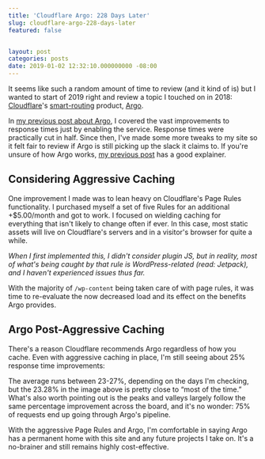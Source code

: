 ```yaml
---
title: 'Cloudflare Argo: 228 Days Later'
slug: cloudflare-argo-228-days-later
featured: false


layout: post
categories: posts
date: 2019-01-02 12:32:10.000000000 -08:00
---
```


<!--missing_image-->

It seems like such a random amount of time to review (and it kind of is) but I wanted to start of 2019 right and review a topic I touched on in 2018: [Cloudflare](https://cloudflare.com)'s [smart-routing](https://www.cloudflare.com/products/argo-smart-routing/) product, [Argo](https://www.cloudflare.com/products/argo-smart-routing/).

In [my previous post about Argo](/a-week-of-cloudflare-argo/), I covered the vast improvements to response times just by enabling the service. Response times were practically cut in half. Since then, I've made some more tweaks to my site so it felt fair to review if Argo is still picking up the slack it claims to. If you're unsure of how Argo works, [my previous post](/a-week-of-cloudflare-argo/) has a good explainer.

## Considering Aggressive Caching

One improvement I made was to lean heavy on Cloudflare's Page Rules functionality. I purchased myself a set of five Rules for an additional +$5.00/month and got to work. I focused on wielding caching for everything that isn't likely to change often if ever. In this case, most static assets will live on Cloudflare's servers and in a visitor's browser for quite a while.

<!--missing_image-->
_When I first implemented this, I didn't consider plugin JS, but in reality, most of what's being caught by that rule is WordPress-related (read: Jetpack), and I haven't experienced issues thus far._

With the majority of `/wp-content` being taken care of with page rules, it was time to re-evaluate the now decreased load and its effect on the benefits Argo provides.

## Argo Post-Aggressive Caching

There's a reason Cloudflare recommends Argo regardless of how you cache. Even with aggressive caching in place, I'm still seeing about 25% response time improvements:

<!--missing_image-->

The average runs between 23-27%, depending on the days I'm checking, but the 23.28% in the image above is pretty close to “most of the time.” What's also worth pointing out is the peaks and valleys largely follow the same percentage improvement across the board, and it's no wonder: 75% of requests end up going through Argo's pipeline.

With the aggressive Page Rules and Argo, I'm comfortable in saying Argo has a permanent home with this site and any future projects I take on. It's a no-brainer and still remains highly cost-effective.

